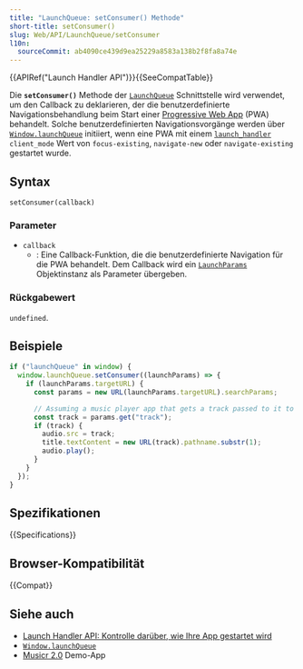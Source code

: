 ```yaml
---
title: "LaunchQueue: setConsumer() Methode"
short-title: setConsumer()
slug: Web/API/LaunchQueue/setConsumer
l10n:
  sourceCommit: ab4090ce439d9ea25229a8583a138b2f8fa8a74e
---
```


{{APIRef("Launch Handler API")}}{{SeeCompatTable}}

Die **`setConsumer()`** Methode der [`LaunchQueue`](/de/docs/Web/API/LaunchQueue) Schnittstelle wird verwendet, um den Callback zu deklarieren, der die benutzerdefinierte Navigationsbehandlung beim Start einer [Progressive Web App](/de/docs/Web/Progressive_web_apps) (PWA) behandelt. Solche benutzerdefinierten Navigationsvorgänge werden über [`Window.launchQueue`](/de/docs/Web/API/Window/launchQueue) initiiert, wenn eine PWA mit einem [`launch_handler`](/de/docs/Web/Manifest/Reference/launch_handler) `client_mode` Wert von `focus-existing`, `navigate-new` oder `navigate-existing` gestartet wurde.

## Syntax

```js-nolint
setConsumer(callback)
```

### Parameter

- `callback`
  - : Eine Callback-Funktion, die die benutzerdefinierte Navigation für die PWA behandelt. Dem Callback wird ein [`LaunchParams`](/de/docs/Web/API/LaunchParams) Objektinstanz als Parameter übergeben.

### Rückgabewert

`undefined`.

## Beispiele

```js
if ("launchQueue" in window) {
  window.launchQueue.setConsumer((launchParams) => {
    if (launchParams.targetURL) {
      const params = new URL(launchParams.targetURL).searchParams;

      // Assuming a music player app that gets a track passed to it to be played
      const track = params.get("track");
      if (track) {
        audio.src = track;
        title.textContent = new URL(track).pathname.substr(1);
        audio.play();
      }
    }
  });
}
```

## Spezifikationen

{{Specifications}}

## Browser-Kompatibilität

{{Compat}}

## Siehe auch

- [Launch Handler API: Kontrolle darüber, wie Ihre App gestartet wird](https://developer.chrome.com/docs/web-platform/launch-handler/)
- [`Window.launchQueue`](/de/docs/Web/API/Window/launchQueue)
- [Musicr 2.0](https://launch-handler.glitch.me/) Demo-App
